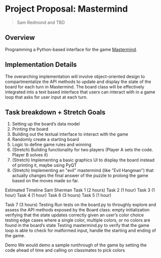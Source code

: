 # Project Proposal: Mastermind

> Sam Redmond and TBD

## Overview

Programming a Python-based interface for the game [Mastermind](https://en.wikipedia.org/wiki/Mastermind_(board_game)).

## Implementation Details

The overarching implementation will involve object-oriented design to compartmentalize the API methods to update and display the state of the board for each turn in Mastermind. The board class will be effectively integrated into a text based interface that users can interact with in a game loop that asks for user input at each turn.

## Task breakdown + Stretch Goals

1. Setting up the board’s data model
2. Printing the board
3. Building out the textual interface to interact with the game
4. Randomly create a starting board
5. Logic to define game rules and winning
6. (Stretch) Building functionality for two players (Player A sets the code. Player B solves it) 
7. (Stretch) Implementing a basic graphics UI to display the board instead of printing it, maybe using PyQT
8. (Stretch) Implementing an "evil" mastermind (like "Evil Hangman") that actually changes the final answer of the puzzle to prolong the game based on the moves made so far.

Estimated Timeline
Sam
Sherman
Task 1 (2 hours)
Task 2 (1 hour)
Task 3 (1 hour)
Task 4 (1 hour)
Task 6 (3 hours)
Task 5 (1 hour)


Task 7 (3 hours)
Testing
Run tests on the board.py to throughly explore and assess the API methods exposed by the Board class: 
empty initialization
verifying that the state updates correctly given an user’s color choice
testing edge cases where a single color, multiple colors, or no colors are found in the board’s state
Testing mastermind.py to verify that the game loop is able to check for malformed input, handle the starting and ending of the game.

Demo
We would demo a sample runthrough of the game by setting the code ahead of time and calling on classmates to pick colors 
